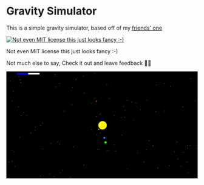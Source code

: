 # Gravity Simulator
This is a simple gravity simulator, based off of my [friends' one](https://github.com/las3r12/gravsim/tree/main)

[![Not even MIT license this just looks fancy :-)](https://img.shields.io/badge/License-MIT-yellow.svg)](https://opensource.org/licenses/MIT)

Not even MIT license this just looks fancy :-)

Not much else to say, Check it out and leave feedback 🥶🥶

![lol](a.gif)
